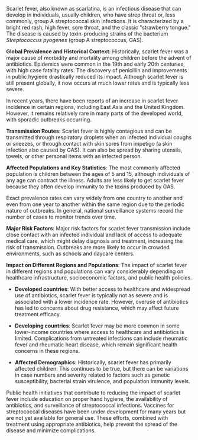 Scarlet fever, also known as scarlatina, is an infectious disease that can develop in individuals, usually children, who have strep throat or, less commonly, group A streptococcal skin infections. It is characterized by a bright red rash, high fever, sore throat, and the classic "strawberry tongue." The disease is caused by toxin-producing strains of the bacterium *Streptococcus pyogenes* (group A streptococcus, GAS).

**Global Prevalence and Historical Context**:
Historically, scarlet fever was a major cause of morbidity and mortality among children before the advent of antibiotics. Epidemics were common in the 19th and early 20th centuries, with high case fatality rates. The discovery of penicillin and improvements in public hygiene drastically reduced its impact. Although scarlet fever is still present globally, it now occurs at much lower rates and is typically less severe.

In recent years, there have been reports of an increase in scarlet fever incidence in certain regions, including East Asia and the United Kingdom. However, it remains relatively rare in many parts of the developed world, with sporadic outbreaks occurring.

**Transmission Routes**:
Scarlet fever is highly contagious and can be transmitted through respiratory droplets when an infected individual coughs or sneezes, or through contact with skin sores from impetigo (a skin infection also caused by GAS). It can also be spread by sharing utensils, towels, or other personal items with an infected person.

**Affected Populations and Key Statistics**:
The most commonly affected population is children between the ages of 5 and 15, although individuals of any age can contract the illness. Adults are less likely to get scarlet fever because they often develop immunity to the toxins produced by GAS.

Exact prevalence rates can vary widely from one country to another and even from one year to another within the same region due to the periodic nature of outbreaks. In general, national surveillance systems record the number of cases to monitor trends over time.

**Major Risk Factors**:
Major risk factors for scarlet fever transmission include close contact with an infected individual and lack of access to adequate medical care, which might delay diagnosis and treatment, increasing the risk of transmission. Outbreaks are more likely to occur in crowded environments, such as schools and daycare centers.

**Impact on Different Regions and Populations**:
The impact of scarlet fever in different regions and populations can vary considerably depending on healthcare infrastructure, socioeconomic factors, and public health policies.

- **Developed countries**: With better access to healthcare and widespread use of antibiotics, scarlet fever is typically not as severe and is associated with a lower incidence rate. However, overuse of antibiotics has led to concerns about drug resistance, which may affect future treatment efficacy.

- **Developing countries**: Scarlet fever may be more common in some lower-income countries where access to healthcare and antibiotics is limited. Complications from untreated infections can include rheumatic fever and rheumatic heart disease, which remain significant health concerns in these regions.

- **Affected Demographics**: Historically, scarlet fever has primarily affected children. This continues to be true, but there can be variations in case numbers and severity related to factors such as genetic susceptibility, bacterial strain virulence, and population immunity levels.

Public health initiatives that contribute to reducing the impact of scarlet fever include education on proper hand hygiene, the availability of antibiotics, and surveillance of streptococcal infections. Vaccines for streptococcal diseases have been under development for many years but are not yet available for general use. These efforts, combined with treatment using appropriate antibiotics, help prevent the spread of the disease and minimize complications.